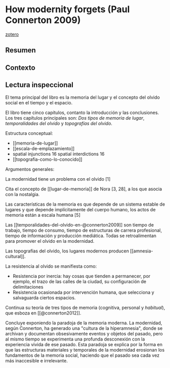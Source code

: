 # How modernity forgets (Paul Connerton 2009)
[zotero](zotero://select/items/@connerton2009)

## Resumen

## Contexto

## Lectura inspeccional

<!--Según el título, prefacio, epígrafe, solapa-->
El tema principal del libro es la memoria del lugar y el concepto del olvido social en el tiempo y el espacio.

<!--Según la tabla de contenido, índices, apéndices-->
El libro tiene cinco capítulos, contanto la introducción y las conclusiones. Los tres capítulos principales son: *Dos tipos de memoria de lugar*, *temporalidades del olvido* y *topografías del olvido*.

<!--según el escaneo de páginas-->
Estructura conceptual: 

- [[memoria-de-lugar]]
- [[escala-de-emplazamiento]]
- spatial injunctions 16 spatial interdictions 16 
- [[topografia-como-lo-conocido]]

<!--Según la lectura rápida-->
Argumentos generales:

La modernidad tiene un problema con el olvido [1]

Cita el concepto de [[lugar-de-memoria]] de Nora [3, 28], a los que asocia con la nostalgia.

Las características de la memoria es que depende de un sistema estable de lugares y que depende implícitamente del cuerpo humano, los actos de memoria están a escala humana [5]

Las [[temporalidades-del-olvido-en-@connerton2009]] son tiempo de trabajo, tiempo de consumo, tiempo de estructuras de carrera profesional, tiempo de información y producción mediática. Todas se retroalimentan para promover el olvido en la modernidad.

Las topografías del olvido, los lugares modernos producen [[amnesia-cultural]].

La resistencia al olvido se manifiesta como:

- Resistencia por inercia: hay cosas que tienden a permanecer, por ejemplo, el trazo de las calles de la ciudad, su configuración de delimitaciones
- Resistencia ocasionada por intervención humana, que selecciona y salvaguarda ciertos espacios.

Continua su teoría de tres tipos de memoria (cognitiva, personal y *habitual*), que esboza en [[@connerton2012]].

Concluye exponiendo la paradoja de la memoria moderna. La modernidad, según Connerton, ha generado una "cultura de la hiperamnesia", donde se archivan y documentan obsesivamente eventos y objetos del pasado, pero al mismo tiempo se experimenta una profunda desconexión con la experiencia vivida de ese pasado. Esta paradoja se explica por la forma en que las estructuras materiales y temporales de la modernidad erosionan los fundamentos de la memoria social, haciendo que el pasado sea cada vez más inaccesible e irrelevante.
